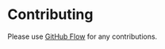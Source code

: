 # Contributing

Please use [GitHub Flow] for any contributions.



[GitHub Flow]: https://guides.github.com/introduction/flow/
